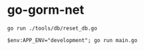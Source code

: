 # go-gorm-net

```     
go run ./tools/db/reset_db.go
```

```
$env:APP_ENV="development"; go run main.go
```

